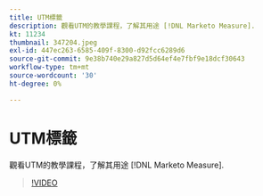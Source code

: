 ```yaml
---
title: UTM標籤
description: 觀看UTM的教學課程，了解其用途 [!DNL Marketo Measure].
kt: 11234
thumbnail: 347204.jpeg
exl-id: 447ec263-6585-409f-8300-d92fcc6289d6
source-git-commit: 9e38b740e29a827d5d64ef4e7fbf9e18dcf30643
workflow-type: tm+mt
source-wordcount: '30'
ht-degree: 0%

---
```


# UTM標籤

觀看UTM的教學課程，了解其用途 [!DNL Marketo Measure].

>[!VIDEO](https://video.tv.adobe.com/v/347204/?quality=12&learn=on)

